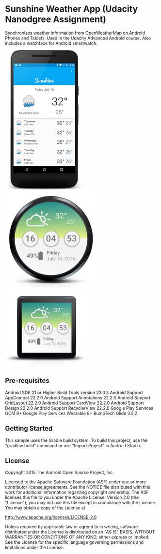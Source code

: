 Sunshine Weather App (Udacity Nanodgree Assignment)
===================================

Synchronizes weather information from OpenWeatherMap on Android Phones and Tablets. Used in the Udacity Advanced Android course.
Also includes a watchface for Android smartwatch.

![Alt text](/device1.png?raw=true "Optional Title")
![Alt text](/Capture.PNG?raw=true "Optional Title")
![Alt text](/Capture1.PNG?raw=true "Optional Title")

Pre-requisites
--------------
Android SDK 21 or Higher
Build Tools version 23.0.3
Android Support AppCompat 22.2.0
Android Support Annotations 22.2.0
Android Support GridLayout 22.2.0
Android Support CardView 22.2.0
Android Support Design 22.2.0
Android Support RecyclerView 22.2.0
Google Play Services GCM 8+
Google Play Services Wearable 8+
BumpTech Glide 3.5.2


Getting Started
---------------
This sample uses the Gradle build system.  To build this project, use the
"gradlew build" command or use "Import Project" in Android Studio.


License
-------
Copyright 2015 The Android Open Source Project, Inc.

Licensed to the Apache Software Foundation (ASF) under one or more contributor
license agreements.  See the NOTICE file distributed with this work for
additional information regarding copyright ownership.  The ASF licenses this
file to you under the Apache License, Version 2.0 (the "License"); you may not
use this file except in compliance with the License.  You may obtain a copy of
the License at

http://www.apache.org/licenses/LICENSE-2.0

Unless required by applicable law or agreed to in writing, software
distributed under the License is distributed on an "AS IS" BASIS, WITHOUT
WARRANTIES OR CONDITIONS OF ANY KIND, either express or implied.  See the
License for the specific language governing permissions and limitations under
the License.

